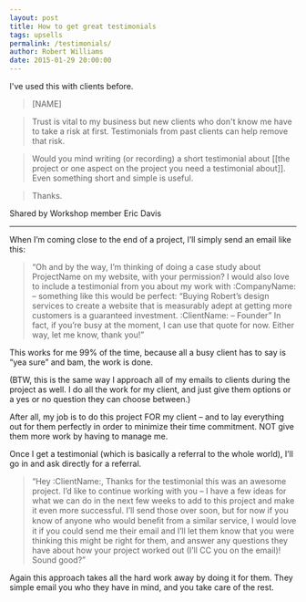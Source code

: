 ```yaml
---
layout: post
title: How to get great testimonials
tags: upsells
permalink: /testimonials/
author: Robert Williams
date: 2015-01-29 20:00:00
---
```


I've used this with clients before.

> [NAME]

> Trust is vital to my business but new clients who don't know me have to take a risk at first. Testimonials from past clients can help remove that risk.

> Would you mind writing (or recording) a short testimonial about [[the project or one aspect on the project you need a testimonial about]]. Even something short and simple is useful.

> Thanks.

Shared by Workshop member Eric Davis

---

When I’m coming close to the end of a project, I’ll simply send an email like this:

> “Oh and by the way, I’m thinking of doing a case study about ProjectName on my website, with your permission? I would also love to include a testimonial from you about my work with :CompanyName: – something like this would be perfect:
> “Buying Robert’s design services to create a website that is measurably adept at getting more customers is a guaranteed investment.
:ClientName: – Founder”
In fact, if you’re busy at the moment, I can use that quote for now. Either way, let me know, thank you!”

This works for me 99% of the time, because all a busy client has to say is “yea sure” and bam, the work is done.

(BTW, this is the same way I approach all of my emails to clients during the project as well. I do all the work for my client, and just give them options or a yes or no question they can choose between.)

After all, my job is to do this project FOR my client – and to lay everything out for them perfectly in order to minimize their time commitment. NOT give them more work by having to manage me.

Once I get a testimonial (which is basically a referral to the whole world), I’ll go in and ask directly for a referral.

> “Hey :ClientName:, Thanks for the testimonial this was an awesome project.
I’d like to continue working with you – I have a few ideas for what we can do in the next few weeks to add to this project and make it even more successful.
I’ll send those over soon, but for now if you know of anyone who would beneﬁt from a similar service, I would love it if you could send me their email and I’ll let them know that you were thinking this might be right for them, and answer any questions they have about how your project worked out (I’ll CC you on the email)!
Sound good?”

Again this approach takes all the hard work away by doing it for them. They simple email you who they have in mind, and you take care of the rest. 
